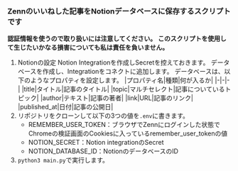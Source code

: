 ### Zennのいいねした記事をNotionデータベースに保存するスクリプトです

**認証情報を使うので取り扱いには注意してください。**
**このスクリプトを使用して生じたいかなる損害についても私は責任を負いません。**

1. Notionの設定
   Notion Integrationを作成しSecretを控えておきます。
   データベースを作成し、Integrationをコネクトに追加します。
   データベースは、以下のようなプロパティを設定します。
   |プロパティ名|種類|何が入るか|
   |-|-|-|
   |title|タイトル|記事のタイトル|
   |topic|マルチセレクト|記事についているトピック|
   |author|テキスト|記事の著者|
   |link|URL|記事のリンク|
   |published_at|日付|記事の公開日|
2. リポジトリをクローンして以下の3つの値を`.env`に書きます。
   - REMEMBER_USER_TOKEN：ブラウザでZennにログインした状態でChromeの検証画面のCookiesに入っているremember_user_tokenの値
   - NOTION_SECRET：Notion integrationのSecret
   - NOTION_DATABASE_ID：NotionのデータベースのID
3. `python3 main.py`で実行します。
